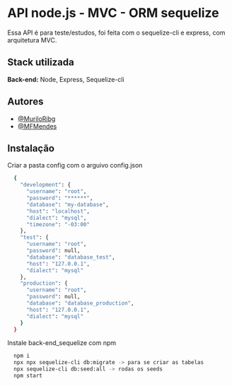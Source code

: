 
# API node.js - MVC - ORM sequelize

Essa API é para teste/estudos, foi feita com o sequelize-cli e express, com arquitetura MVC.


## Stack utilizada

**Back-end:** Node, Express, Sequelize-cli


## Autores

- [@MuriloRibg](https://github.com/MuriloRibg)
- [@MFMendes](https://github.com/MFMendes)

## Instalação

Criar a pasta config com o arguivo config.json

```bash
  {
    "development": {
      "username": "root",
      "password": "******",
      "database": "my-database",
      "host": "localhost",
      "dialect": "mysql",
      "timezone": "-03:00"
    },
    "test": {
      "username": "root",
      "password": null,
      "database": "database_test",
      "host": "127.0.0.1",
      "dialect": "mysql"
    },
    "production": {
      "username": "root",
      "password": null,
      "database": "database_production",
      "host": "127.0.0.1",
      "dialect": "mysql"
    }
  }
```

Instale back-end_sequelize com npm

```bash
  npm i
  npx npx sequelize-cli db:migrate -> para se criar as tabelas
  npx sequelize-cli db:seed:all -> rodas os seeds
  npm start
```